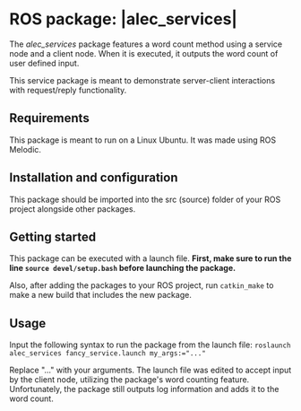 # ROS package: |alec_services|

The *alec_services* package features a word count method using a service node and a client node. When it is executed, it outputs the word count of user defined input.

This service package is meant to demonstrate server-client interactions with request/reply functionality.

## Requirements

This package is meant to run on a Linux Ubuntu. It was made using ROS Melodic.

## Installation and configuration

This package should be imported into the src (source) folder of your ROS project alongside other packages.

## Getting started

This package can be executed with a launch file. **First, make sure to run the line `source devel/setup.bash` before launching the package.**

Also, after adding the packages to your ROS project, run `catkin_make` to make a new build that includes the new package.

## Usage

Input the following syntax to run the package from the launch file: `roslaunch alec_services fancy_service.launch my_args:="..."`

Replace "..." with your arguments. The launch file was edited to accept input by the client node, utilizing the package's word counting feature. Unfortunately, the package still outputs log information and adds it to the word count.
